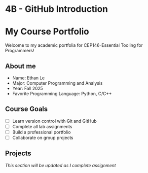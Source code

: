 # 4B - GitHub Introduction

# My Course Portfolio
Welcome to my academic portfolia for CEP146-Essential Tooling for Programmers!

## About me
- Name: Ethan Le
- Major: Computer Programming and Analysis
- Year: Fall 2025
- Favorite Programming Language: Python, C/C++

## Course Goals
- [ ] Learn version control with Git and GitHub
- [ ] Complete all lab assignments
- [ ] Build a professional portfolio
- [ ] Collaborate on group projects

## Projects
*This section will be updated as I complete assignment*
